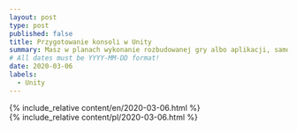 ```yaml
---
layout: post
type: post
published: false
title: Przygotowanie konsoli w Unity
summary: Masz w planach wykonanie rozbudowanej gry albo aplikacji, samodzielnie lub w zespole i do tego w Unity? Poświęć chwile czasu aby dodać do projektu konsolę obsługującą polecenia. Skrócisz sobie w ten sposób etap jej sprawdzania. Nie wszystko w Unity(narazie) da się pokryć np. testami jednostkowymi. Może się szczególnie przydać w wersji release! Funkcjonalne testowanie może być męczące.
# All dates must be YYYY-MM-DD format!
date: 2020-03-06
labels:
  - Unity
---
```


<div class="ui top attached tabular menu">
  <span class="iconify icon-30" data-icon="pixelarticons:code" style="color: white; margin: auto 15px;"></span>

<a class="item active" data-tab="first"><span class="iconify icon-20" data-icon="twemoji:flag-england"></span></a>
<a class="item" data-tab="second"><span class="iconify icon-20" data-icon="emojione-v1:flag-for-poland"></span></a>

</div>

<!--
****************************************
ENGLISH TAB
****************************************
-->
<div class="ui bottom attached tab segment active mb-5 post-padding" data-tab="first">
  {% include_relative content/en/2020-03-06.html %}
</div>

<!--
****************************************
POLISH TAB
****************************************
-->
<div class="ui bottom attached tab segment mb-5 post-padding" data-tab="second">
  {% include_relative content/pl/2020-03-06.html %}
</div>
